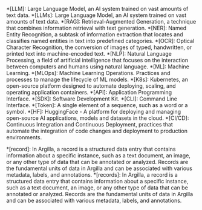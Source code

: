 <!-- General -->
*[LLM]: Large Language Model, an AI system trained on vast amounts of text data.
*[LLMs]: Large Language Model, an AI system trained on vast amounts of text data.
*[RAG]: Retrieval-Augmented Generation, a technique that combines information retrieval with text generation.
*[NER]: Named Entity Recognition, a subtask of information extraction that locates and classifies named entities in text into predefined categories.
*[OCR]: Optical Character Recognition, the conversion of images of typed, handwritten, or printed text into machine-encoded text.
*[NLP]: Natural Language Processing, a field of artificial intelligence that focuses on the interaction between computers and humans using natural language.
*[ML]: Machine Learning.
*[MLOps]: Machine Learning Operations. Practices and processes to manage the lifecycle of ML models.
*[K8s]: Kubernetes, an open-source platform designed to automate deploying, scaling, and operating application containers.
*[API]: Application Programming Interface.
*[SDK]: Software Development Kit. 
*[CLI]: Command Line Interface.
*[Token]: A single element of a sequence, such as a word or a symbol.
*[HF]: HuggingFace - A platform for deploying and managing open-source AI applications, models and datasets in the cloud.
*[CI/CD]: Continuous Integration and Continuous Deployment, practices that automate the integration of code changes and deployment to production environments.
<!-- Argilla specific -->
*[record]: In Argilla, a record is a structured data entry that contains information about a specific instance, such as a text document, an image, or any other type of data that can be annotated or analyzed. Records are the fundamental units of data in Argilla and can be associated with various metadata, labels, and annotations.
*[records]: In Argilla, a record is a structured data entry that contains information about a specific instance, such as a text document, an image, or any other type of data that can be annotated or analyzed. Records are the fundamental units of data in Argilla and can be associated with various metadata, labels, and annotations.
